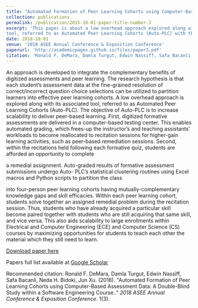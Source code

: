```yaml
---
title: "Automated Formation of Peer Learning Cohorts using Computer-Based Assessment Data: A Double-Blind Study within a Software Engineering Course."
collection: publications
permalink: /publication/2015-10-01-paper-title-number-3
excerpt: 'This paper is about a low overhead approach explored along with its associated
tool, referred to as Automated Peer Learning Cohorts (Auto-PLC) with the objective of  increasing scalability to deliver peer-based learning.'
date: 2018-10-01
venue: '2018 ASEE Annual Conference & Exposition Conference'
paperurl: 'http://academicpages.github.io/files/paper3.pdf'
citation: 'Ronald F. DeMara, Damla Turgut, Edwin Nassiff, Safa Bacanli, Neda H. Bidoki, Jun Xu. (2018). &quot;Paper Title Number 3.&quot; <i>Journal 1</i>. 1(3).'
---
```

An approach is developed to integrate the complementary benefits of digitized assessments and
peer learning. The research hypothesis is that each student’s assessment data at the fine-grained
resolution of correct/incorrect question choice selections can be utilized to partition learners into
effective peer learning cohorts. A low overhead approach is explored along with its associated
tool, referred to as Automated Peer Learning Cohorts (Auto-PLC). The objective of Auto-PLC is
to increase scalability to deliver peer-based learning. First, digitized formative assessments are
delivered in a computer-based testing center. This enables automated grading, which frees-up the
instructor’s and teaching assistants’ workloads to become reallocated to recitation sessions for
higher-gain learning activities, such as peer-based remediation sessions. Second, within the
recitations held following each formative quiz, students are afforded an opportunity to complete

a remedial assignment. Auto-graded results of formative assessment submissions undergo Auto-
PLC’s statistical clustering routines using Excel macros and Python scripts to partition the class

into four-person peer learning cohorts having mutually-complementary knowledge gaps and skill
efficacies. Within each peer learning cohort, students solve together an assigned remedial
problem during the recitation session. Thus, students who have already acquired a particular skill
become paired together with students who are still acquiring that same skill, and vice versa. This
also aids scalability to large enrollments within Electrical and Computer Engineering (ECE) and
Computer Science (CS) courses by maximizing opportunities for students to teach each other the
material which they still need to learn.

[Download paper here](http://academicpages.github.io/files/paper3.pdf)

Papers full list available at [Google Scholar](https://scholar.google.com/citations?hl=en&user=L0bjOeEAAAAJ&view_op=list_works&sortby=pubdate)

Recommended citation: Ronald F. DeMara, Damla Turgut, Edwin Nassiff, Safa Bacanli, Neda H. Bidoki, Jun Xu. (2018). "Automated Formation of Peer Learning Cohorts using Computer-Based Assessment Data: A Double-Blind Study within a Software Engineering Course.." <i>2018 ASEE Annual Conference & Exposition Conference</i>. 1(3).